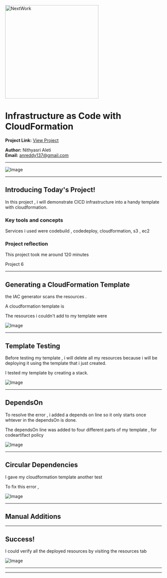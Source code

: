<img src="https://cdn.prod.website-files.com/677c400686e724409a5a7409/6790ad949cf622dc8dcd9fe4_nextwork-logo-leather.svg" alt="NextWork" width="300" />

# Infrastructure as Code with CloudFormation

**Project Link:** [View Project](http://learn.nextwork.org/projects/aws-devops-cloudformation-updated)

**Author:** Nithyasri Aleti  
**Email:** anreddy137@gmail.com

---

![Image](http://learn.nextwork.org/thoughtful_navy_swift_korimako/uploads/aws-devops-cloudformation-updated_bd8b836b)

---

## Introducing Today's Project!

In this project , i will demonstrate CICD infrastructure into a handy template with cloudformation.

### Key tools and concepts

Services i used were codebuild , codedeploy, cloudformation, s3 , ec2

### Project reflection

This project took me around 120 minutes

Project 6

---

## Generating a CloudFormation Template

the IAC generator scans the resources .

A cloudformation template is 

The resources i couldn't add to my template were

![Image](http://learn.nextwork.org/thoughtful_navy_swift_korimako/uploads/aws-devops-cloudformation-updated_0495b046)

---

## Template Testing

Before testing my template , i will delete all my resources because i will be deploying it using the template that i just created.

I tested my template by creating a stack.

![Image](http://learn.nextwork.org/thoughtful_navy_swift_korimako/uploads/aws-devops-cloudformation-updated_f56730fd)

---

## DependsOn

To resolve the error , i added a depends on line so it only starts once whtever in the dependsOn is done.

The dependsOn line was added to four different parts of my template , for codeartifact policy

![Image](http://learn.nextwork.org/thoughtful_navy_swift_korimako/uploads/aws-devops-cloudformation-updated_f0df8018)

---

## Circular Dependencies

I gave my cloudformation template another test 

To  fix this error , 

![Image](http://learn.nextwork.org/thoughtful_navy_swift_korimako/uploads/aws-devops-cloudformation-updated_e6fd85ed)

---

## Manual Additions

---

## Success!

I could verify all the deployed resources by visiting the resources tab

![Image](http://learn.nextwork.org/thoughtful_navy_swift_korimako/uploads/aws-devops-cloudformation-updated_bd8b836b)

---

---
